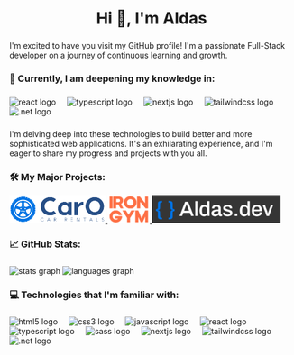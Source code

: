 <h1 align="center">Hi 👋, I'm Aldas</h1>

###

<p align="left">I'm excited to have you visit my GitHub profile! I'm a passionate Full-Stack developer on a journey of continuous learning and growth.</p>

###

<h3 align="left">🌱 Currently, I am deepening my knowledge in:</h3>

###

<div align="left">
  <img src="https://cdn.jsdelivr.net/gh/devicons/devicon/icons/react/react-original.svg" height="40" alt="react logo"  />
  <img width="12" />
  <img src="https://cdn.jsdelivr.net/gh/devicons/devicon/icons/typescript/typescript-original.svg" height="40" alt="typescript logo"  />
  <img width="12" />
  <img src="https://cdn.jsdelivr.net/gh/devicons/devicon/icons/nextjs/nextjs-original.svg" height="40" alt="nextjs logo"  />
  <img width="12" />
  <img src="https://cdn.jsdelivr.net/gh/devicons/devicon/icons/tailwindcss/tailwindcss-original-wordmark.svg" height="40" alt="tailwindcss logo"  />
  <img width="12" />
  <img src="https://cdn.jsdelivr.net/gh/devicons/devicon@latest/icons/dot-net/dot-net-plain-wordmark.svg" alt=".net logo" />
</div>

###

<p align="left">I'm delving deep into these technologies to build better and more sophisticated web applications. It's an exhilarating experience, and I'm eager to share my progress and projects with you all.</p>

###

<h3 align="left">🛠️ My Major Projects:</h3>

<p align="left">
  <a href="https://github.com/aldask/car-rental" target="_blank">
    <img src="https://github.com/aldask/car-rental/raw/main/public/logo.png" alt="CarO Car Rentals" width="170" height="50" />
  </a>
  <a href="https://github.com/aldask/gym" target="_blank">
    <img src="https://github.com/aldask/gym/raw/main/public/logo.png" alt="Iron Gym" width="75" height="50" />
  </a>
  <a href="https://github.com/aldask/aldas-portfolio" target="_blank">
    <img src="https://github.com/aldask/aldas-portfolio/raw/main/public/logo.png" alt="Portfolio" width="228" height="50" />
  </a>
</p>

###

<h3 align="left">📈 GitHub Stats:</h3>

###

<div align="left">
  <img src="https://github-readme-stats.vercel.app/api?username=aldask&hide_title=false&hide_rank=true&show_icons=true&include_all_commits=true&count_private=true&disable_animations=false&theme=dracula&locale=en&hide_border=false&order=1" height="150" alt="stats graph"  />
  <img src="https://github-readme-stats.vercel.app/api/top-langs?username=aldask&locale=en&hide_title=false&layout=compact&card_width=320&langs_count=5&theme=dracula&hide_border=false&order=2" height="150" alt="languages graph"  />
</div>

###

<h3 align="left">💻 Technologies that I'm familiar with:</h3>

###

<div align="left">
  <img src="https://cdn.jsdelivr.net/gh/devicons/devicon/icons/html5/html5-original.svg" height="40" alt="html5 logo"  />
  <img width="12" />
  <img src="https://cdn.jsdelivr.net/gh/devicons/devicon/icons/css3/css3-original.svg" height="40" alt="css3 logo"  />
  <img width="12" />
  <img src="https://cdn.jsdelivr.net/gh/devicons/devicon/icons/javascript/javascript-original.svg" height="40" alt="javascript logo"  />
  <img width="12" />
  <img src="https://cdn.jsdelivr.net/gh/devicons/devicon/icons/react/react-original.svg" height="40" alt="react logo"  />
  <img width="12" />
  <img src="https://cdn.jsdelivr.net/gh/devicons/devicon/icons/typescript/typescript-original.svg" height="40" alt="typescript logo"  />
  <img width="12" />
  <img src="https://cdn.jsdelivr.net/gh/devicons/devicon/icons/sass/sass-original.svg" height="40" alt="sass logo"  />
  <img width="12" />
  <img src="https://cdn.jsdelivr.net/gh/devicons/devicon/icons/nextjs/nextjs-original.svg" height="40" alt="nextjs logo"  />
  <img width="12" />
  <img src="https://cdn.jsdelivr.net/gh/devicons/devicon/icons/tailwindcss/tailwindcss-original-wordmark.svg" height="40" alt="tailwindcss logo"  />
  <img width="12" />
  <img src="https://cdn.jsdelivr.net/gh/devicons/devicon@latest/icons/dot-net/dot-net-plain-wordmark.svg" alt=".net logo" />
</div>

###
